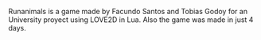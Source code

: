 Runanimals is a game made by Facundo Santos and Tobias Godoy for an University proyect using LOVE2D in Lua. Also the game was made in just 4 days. 

